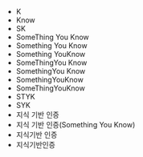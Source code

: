 ﻿- K
- Know
- SK
- SomeThing You Know
- Something You Know
- Something YouKnow
- SomeThingYou Know
- SomethingYou Know
- SomethingYouKnow
- SomeThingYouKnow
- STYK
- SYK
- 지식 기반 인증
- 지식 기반 인증(Something You Know)
- 지식기반 인증
- 지식기반인증

